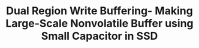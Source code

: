 ---
layout: publication-single
title: Dual Region Write Buffering- Making Large-Scale Nonvolatile Buffer using Small Capacitor in SSD
name: ACM Symposium on Applied Computing (SAC) 2015
first-author: Dongwook Kim
co-authors: Sooyong Kang
during: 2015.04.13 - 2015.04.17
location: Salamanca, Spain
impactfactor: 
doi: 
note: 
categories: 
 - Flash Memory and Non-Volatile RAM
tag: 
 - International Conference
---